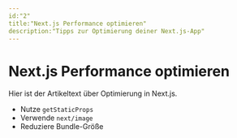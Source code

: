 ```yaml
---
id:"2"
title:"Next.js Performance optimieren"
description:"Tipps zur Optimierung deiner Next.js-App"
---
```


# Next.js Performance optimieren

Hier ist der Artikeltext über Optimierung in Next.js.

- Nutze `getStaticProps`
- Verwende `next/image`
- Reduziere Bundle-Größe